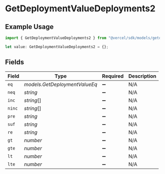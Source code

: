 # GetDeploymentValueDeployments2

## Example Usage

```typescript
import { GetDeploymentValueDeployments2 } from "@vercel/sdk/models/getdeploymentop.js";

let value: GetDeploymentValueDeployments2 = {};
```

## Fields

| Field                         | Type                          | Required                      | Description                   |
| ----------------------------- | ----------------------------- | ----------------------------- | ----------------------------- |
| `eq`                          | *models.GetDeploymentValueEq* | :heavy_minus_sign:            | N/A                           |
| `neq`                         | *string*                      | :heavy_minus_sign:            | N/A                           |
| `inc`                         | *string*[]                    | :heavy_minus_sign:            | N/A                           |
| `ninc`                        | *string*[]                    | :heavy_minus_sign:            | N/A                           |
| `pre`                         | *string*                      | :heavy_minus_sign:            | N/A                           |
| `suf`                         | *string*                      | :heavy_minus_sign:            | N/A                           |
| `re`                          | *string*                      | :heavy_minus_sign:            | N/A                           |
| `gt`                          | *number*                      | :heavy_minus_sign:            | N/A                           |
| `gte`                         | *number*                      | :heavy_minus_sign:            | N/A                           |
| `lt`                          | *number*                      | :heavy_minus_sign:            | N/A                           |
| `lte`                         | *number*                      | :heavy_minus_sign:            | N/A                           |